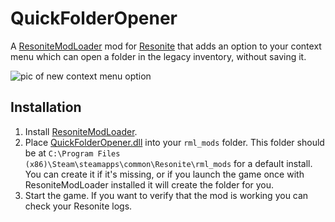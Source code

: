 # QuickFolderOpener

A [ResoniteModLoader](https://github.com/resonite-modding-group/ResoniteModLoader) mod for [Resonite](https://resonite.com/) that adds an option to your context menu which can open a folder in the legacy inventory, without saving it.

![pic of new context menu option](https://github.com/art0007i/QuickFolderOpener/assets/19620451/e6ba2371-c574-407b-8b33-d50fb05a2dac)

## Installation
1. Install [ResoniteModLoader](https://github.com/resonite-modding-group/ResoniteModLoader).
1. Place [QuickFolderOpener.dll](https://github.com/art0007i/QuickFolderOpener/releases/latest/download/QuickFolderOpener.dll) into your `rml_mods` folder. This folder should be at `C:\Program Files (x86)\Steam\steamapps\common\Resonite\rml_mods` for a default install. You can create it if it's missing, or if you launch the game once with ResoniteModLoader installed it will create the folder for you.
1. Start the game. If you want to verify that the mod is working you can check your Resonite logs.
